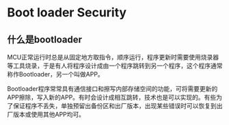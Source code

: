 # Boot loader Security

## 什么是bootloader

MCU正常运行时总是从固定地方取指令，顺序运行，程序更新时需要使用烧录器等工具烧录，于是有人将程序设计成由一个程序跳转到另一个程序，这个程序通常称作Bootloader，另一个叫做APP。

Bootloader程序常常具有通信接口和擦写内部存储空间的功能，可将需要更新的APP擦除，写入新的APP。有时会设计成相互跳转，技术也是可以实现的。有些为了保证程序不丢失，单独预留出备份区和出厂版本，出现某些错误时可以恢复到出厂版本或使用其他APP均可。